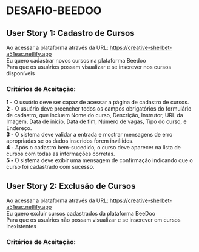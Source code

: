 # DESAFIO-BEEDOO

## User Story 1: Cadastro de Cursos

Ao acessar a plataforma através da URL: https://creative-sherbet-a51eac.netlify.app   
Eu quero cadastrar novos cursos na plataforma Beedoo  
Para que os usuários possam visualizar e se inscrever nos cursos disponíveis  

### Critérios de Aceitação: 

 **1 -** O usuário deve ser capaz de acessar a página de cadastro de cursos.  
 **2 -** O usuário deve preencher todos os campos obrigatórios do formulário de cadastro, que incluem Nome do curso, Descrição, Instrutor, URL da Imagem, Data de início, Data de fim, Número de vagas, Tipo do curso, e Endereço.  
 **3 -** O sistema deve validar a entrada e mostrar mensagens de erro apropriadas se os dados inseridos forem inválidos.  
 **4 -** Após o cadastro bem-sucedido, o curso deve aparecer na lista de cursos com todas as informações corretas.  
 **5 -** O sistema deve exibir uma mensagem de confirmação indicando que o curso foi cadastrado com sucesso.  

## User Story 2: Exclusão de Cursos

Ao acessar a plataforma através da URL: https://creative-sherbet-a51eac.netlify.app  
Eu quero excluir cursos cadastrados da plataforma BeeDoo  
Para que os usuários não possam visualizar e se inscrever em cursos inexistentes  

### Critérios de Aceitação: 

